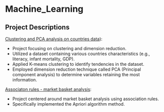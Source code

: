 # Machine_Learning

## Project Descriptions

[Clustering and PCA analysis on countries data](https://rpubs.com/pbugajski/1155800)):
- Project focusing on clustering and dimension reduction.
- Utilized a dataset containing various countries characteristics (e.g., literacy, infant mortality, GDP).
- Applied K-means clustering to identify tendencies in the dataset.
- Employed dimension reduction technique called PCA (Principal component analysis) to determine variables retaining the most information.

[Associaton rules - market basket analysis](https://rpubs.com/pbugajski/1155842):
- Project centered around market basket analysis using association rules.
- Specifically implemented the Apriori algorithm method.
